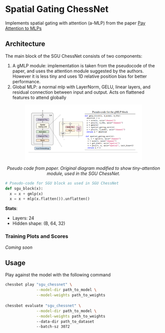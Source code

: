 # Spatial Gating ChessNet
Implements spatial gating with attention (a-MLP) from the paper [Pay Attention to MLPs](https://arxiv.org/pdf/2105.08050v2)

## Architecture
The main block of the SGU ChessNet consists of two components:
1. A gMLP module: implementation is taken from the pseudocode of the paper, and uses the attention module suggested by the authors. However it is less tiny and uses 1D relative position bias for better performance.
2. Global MLP: a normal mlp with LayerNorm, GELU, linear layers, and residual connection between input and output. Acts on flattened features to attend globally


<div align="center"  id="image.png">
  <img src="image.png" style="width: 75%; height: auto;">
  <p><em>Pseudo code from paper. Original diagram modified to show tiny-attention module, used in the SGU ChessNet.</em></p>
</div>


```python
# Pseudo-code for SGU block as used in SGU ChessNet
def sgu_block(x):
  x = x + gmlp(x)
  x = x + mlp(x.flatten()).unflatten()
```

**Stats**:
- Layers: 24
- Hidden shape: (B, 64, 32)


### Training Plots and Scores
*Coming soon*
<!-- ![Training Plot](path_to_training_plot.png) -->

## Usage
Play against the model with the following command

```bash
chessbot play "sgu_chessnet" \
              --model-dir path_to_model \
              --model-weights path_to_weights

chessbot evaluate "sgu_chessnet" \
              --model-dir path_to_model \
              --model-weights path_to_weights
              --data-dir path_to_dataset
              --batch-sz 3072